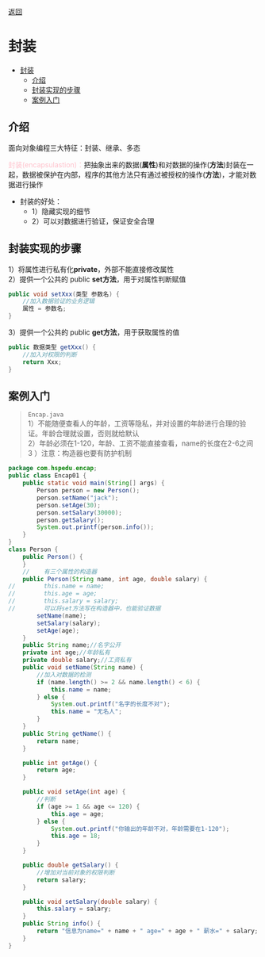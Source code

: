 <meta name="viewport" content="width=device-width, initial-scale=1.0, viewport-fit=cover">

[返回](面向对象编程.md)

# 封装
- [封装](#封装)
  - [介绍](#介绍)
  - [封装实现的步骤](#封装实现的步骤)
  - [案例入门](#案例入门)

## 介绍
面向对象编程三大特征：封装、继承、多态

<font color="pink">封装(encapsulastion)：</font>把抽象出来的数据(**属性**)和对数据的操作(**方法**)封装在一起，数据被保护在内部，程序的其他方法只有通过被授权的操作(**方法**)，才能对数据进行操作  

- 封装的好处：
  - 1）隐藏实现的细节
  - 2）可以对数据进行验证，保证安全合理


## 封装实现的步骤
1）将属性进行私有化**private**，外部不能直接修改属性   
2）提供一个公共的 public **set方法**，用于对属性判断赋值  
```java
public void setXxx(类型 参数名) {
    //加入数据验证的业务逻辑
    属性 = 参数名;
}
```
3）提供一个公共的 public **get方法**，用于获取属性的值

```java
public 数据类型 getXxx() {
    //加入对权限的判断
    return Xxx;
}
```
## 案例入门
> `Encap.java`  
> 1）不能随便查看人的年龄，工资等隐私，并对设置的年龄进行合理的验证。年龄合理就设置，否则就给默认  
> 2）年龄必须在1-120，年龄、工资不能直接查看，name的长度在2-6之间   
>3 ）注意：构造器也要有防护机制

```java
package com.hspedu.encap;
public class Encap01 {
    public static void main(String[] args) {
        Person person = new Person();
        person.setName("jack");
        person.setAge(30);
        person.setSalary(30000);
        person.getSalary();
        System.out.printf(person.info());
    }
}
class Person {
    public Person() {
    }
    //    有三个属性的构造器
    public Person(String name, int age, double salary) {
//        this.name = name;
//        this.age = age;
//        this.salary = salary;
//        可以将set方法写在构造器中，也能验证数据
        setName(name);
        setSalary(salary);
        setAge(age);
    }
    public String name;//名字公开
    private int age;//年龄私有
    private double salary;//工资私有
    public void setName(String name) {
        //加入对数据的检测
        if (name.length() >= 2 && name.length() < 6) {
            this.name = name;
        } else {
            System.out.printf("名字的长度不对");
            this.name = "无名人";
        }
    }
    public String getName() {
        return name;
    }

    public int getAge() {
        return age;
    }

    public void setAge(int age) {
        //判断
        if (age >= 1 && age <= 120) {
            this.age = age;
        } else {
            System.out.printf("你输出的年龄不对，年龄需要在1-120");
            this.age = 18;
        }
    }

    public double getSalary() {
        //增加对当前对象的权限判断
        return salary;
    }

    public void setSalary(double salary) {
        this.salary = salary;
    }
    public String info() {
        return "信息为name=" + name + " age=" + age + " 薪水=" + salary;
    }
}
```

